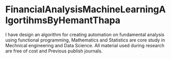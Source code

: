 # FinancialAnalysisMachineLearningAlgortihmsByHemantThapa
I have design an algorithm for creating automation on fundamental analysis using functional programming, Mathematics and Statistics are core study in Mechnical engineering and Data Science. All material used during research are free of cost and Previous publish journals.

